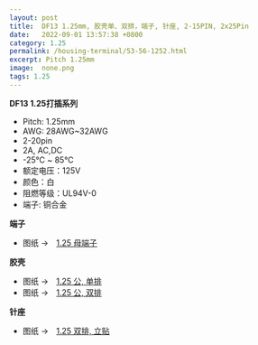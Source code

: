 ```yaml
---
layout: post
title:  DF13 1.25mm, 胶壳单、双排，端子, 针座, 2-15PIN, 2x25Pin
date:   2022-09-01 13:57:38 +0800
category: 1.25
permalink: /housing-terminal/53-56-1252.html
excerpt: Pitch 1.25mm
image:  none.png
tags: 1.25
---
```



__DF13 1.25打插系列__


* Pitch: 1.25mm
* AWG: 28AWG~32AWG
* 2-20pin
* 2A, AC,DC
* -25℃ ~ 85℃
* 额定电压：125V
* 颜色：白
* 阻燃等级：UL94V-0
* 端子: 铜合金


__端子__

* 图纸 →　[1.25 母端子](/assets/2022/53-1252-DF13.pdf)

__胶壳__

* 图纸 →　[1.25 公, 单排](/assets/2022/54-1252-DF13.pdf)
* 图纸 →　[1.25 公, 双排](/assets/2022/55-1252-DF13-DS.pdf)

__针座__

* 图纸 →　[1.25 双排, 立贴](/assets/2022/56-1252-DF13-XP.pdf)



